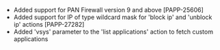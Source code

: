 - Added support for PAN Firewall version 9 and above [PAPP-25606]
- Added support for IP of type wildcard mask for 'block ip' and 'unblock ip' actions [PAPP-27282]
- Added 'vsys' parameter to the 'list applications' action to fetch custom applications

